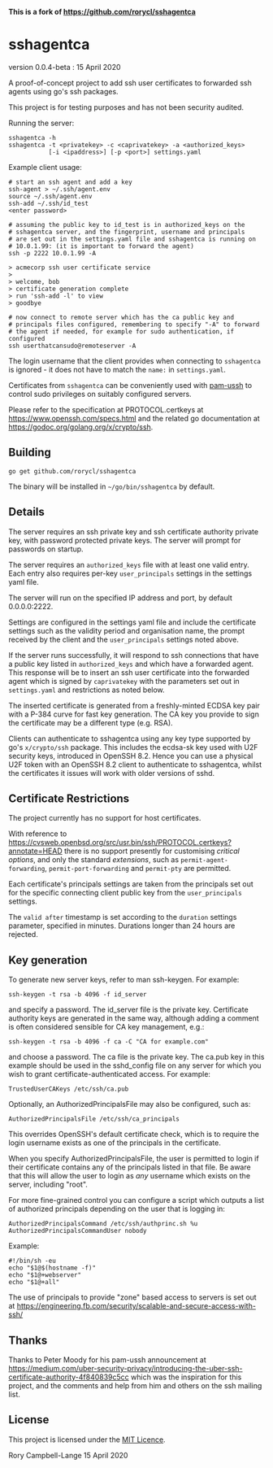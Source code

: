 **This is a fork of https://github.com/rorycl/sshagentca**

# sshagentca

version 0.0.4-beta : 15 April 2020

A proof-of-concept project to add ssh user certificates to forwarded ssh
agents using go's ssh packages.

This project is for testing purposes and has not been security audited.

Running the server:

    sshagentca -h
    sshagentca -t <privatekey> -c <caprivatekey> -a <authorized_keys>
               [-i <ipaddress>] [-p <port>] settings.yaml

Example client usage:

    # start an ssh agent and add a key
    ssh-agent > ~/.ssh/agent.env
    source ~/.ssh/agent.env
    ssh-add ~/.ssh/id_test
    <enter password>

    # assuming the public key to id_test is in authorized_keys on the
    # sshagentca server, and the fingerprint, username and principals
    # are set out in the settings.yaml file and sshagentca is running on
    # 10.0.1.99: (it is important to forward the agent)
    ssh -p 2222 10.0.1.99 -A

    > acmecorp ssh user certificate service
    > 
    > welcome, bob
    > certificate generation complete
    > run 'ssh-add -l' to view
    > goodbye

    # now connect to remote server which has the ca public key and
    # principals files configured, remembering to specify "-A" to forward
    # the agent if needed, for example for sudo authentication, if configured
    ssh userthatcansudo@remoteserver -A

The login username that the client provides when connecting to `sshagentca`
is ignored - it does not have to match the `name:` in `settings.yaml`.

Certificates from `sshagentca` can be conveniently used with
[pam-ussh](https://github.com/uber/pam-ussh) to control sudo privileges
on suitably configured servers.

Please refer to the specification at PROTOCOL.certkeys at
https://www.openssh.com/specs.html and the related go documentation at
https://godoc.org/golang.org/x/crypto/ssh.

## Building

```
go get github.com/rorycl/sshagentca
```

The binary will be installed in `~/go/bin/sshagentca` by default.

## Details

The server requires an ssh private key and ssh certificate authority
private key, with password protected private keys. The server will
prompt for passwords on startup.

The server requires an `authorized_keys` file with at least one valid
entry. Each entry also requires per-key `user_principals` settings in
the settings yaml file.

The server will run on the specified IP address and port, by default
0.0.0.0:2222.

Settings are configured in the settings yaml file and include the
certificate settings such as the validity period and organisation name,
the prompt received by the client and the `user_principals` settings
noted above.

If the server runs successfully, it will respond to ssh connections that
have a public key listed in `authorized_keys` and which have a forwarded
agent. This response will be to insert an ssh user certificate into the
forwarded agent which is signed by `caprivatekey` with the parameters
set out in `settings.yaml` and restrictions as noted below.

The inserted certificate is generated from a freshly-minted ECDSA key pair
with a P-384 curve for fast key generation.  The CA key you provide to
sign the certificate may be a different type (e.g. RSA).

Clients can authenticate to sshagentca using any key type supported by go's
`x/crypto/ssh` package.  This includes the ecdsa-sk key used with U2F
security keys, introduced in OpenSSH 8.2.  Hence you can use a physical U2F
token with an OpenSSH 8.2 client to authenticate to sshagentca, whilst the
certificates it issues will work with older versions of sshd.

## Certificate Restrictions

The project currently has no support for host certificates.

With reference to
https://cvsweb.openbsd.org/src/usr.bin/ssh/PROTOCOL.certkeys?annotate=HEAD
there is no support presently for customising *critical options*, and
only the standard *extensions*, such as `permit-agent-forwarding`,
`permit-port-forwarding` and `permit-pty` are permitted.

Each certificate's principals settings are taken from the principals set
out for the specific connecting client public key from the
`user_principals` settings.

The `valid after` timestamp is set according to the `duration` settings
parameter, specified in minutes.  Durations longer than 24 hours are
rejected.

## Key generation

To generate new server keys, refer to man ssh-keygen. For example:

    ssh-keygen -t rsa -b 4096 -f id_server

and specify a password. The id_server file is the private key. Certificate
authority keys are generated in the same way, although adding a comment is often
considered sensible for CA key management, e.g.:

    ssh-keygen -t rsa -b 4096 -f ca -C "CA for example.com"

and choose a password. The ca file is the private key. The ca.pub key in
this example should be used in the sshd_config file on any server for
which you wish to grant certificate-authenticated access. For example:

    TrustedUserCAKeys /etc/ssh/ca.pub

Optionally, an AuthorizedPrincipalsFile may also be configured, such as:

    AuthorizedPrincipalsFile /etc/ssh/ca_principals

This overrides OpenSSH's default certificate check, which is to require the
login username exists as one of the principals in the certificate.

When you specify AuthorizedPrincipalsFile, the user is permitted to login if
their certificate contains any of the principals listed in that file.  Be
aware that this will allow the user to login as *any* username which exists
on the server, including "root".

For more fine-grained control you can configure a script which outputs a
list of authorized principals depending on the user that is logging in:

    AuthorizedPrincipalsCommand /etc/ssh/authprinc.sh %u
    AuthorizedPrincipalsCommandUser nobody

Example:

```
#!/bin/sh -eu
echo "$1@$(hostname -f)"
echo "$1@+webserver"
echo "$1@+all"
```

The use of principals to provide "zone" based access to servers is set out at
https://engineering.fb.com/security/scalable-and-secure-access-with-ssh/ 

## Thanks

Thanks to Peter Moody for his pam-ussh announcement at
https://medium.com/uber-security-privacy/introducing-the-uber-ssh-certificate-authority-4f840839c5cc
which was the inspiration for this project, and the comments and help
from him and others on the ssh mailing list.

## License

This project is licensed under the [MIT Licence](LICENCE).

Rory Campbell-Lange 15 April 2020
